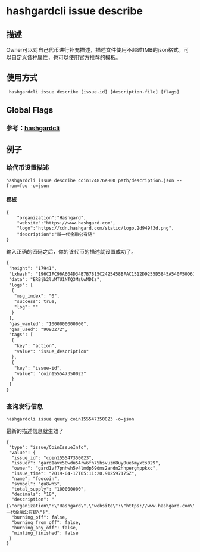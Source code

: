 # hashgardcli issue describe

## 描述
Owner可以对自己代币进行补充描述，描述文件使用不超过1MB的json格式。可以自定义各种属性，也可以使用官方推荐的模板。
## 使用方式
```
 hashgardcli issue describe [issue-id] [description-file] [flags]
```
## Global Flags

 ### 参考：[hashgardcli](../README.md)

## 例子
### 给代币设置描述
```shell
hashgardcli issue describe coin174876e800 path/description.json --from=foo -o=json
```
#### 模板
```
{
    "organization":"Hashgard",
    "website":"https://www.hashgard.com",
    "logo":"https://cdn.hashgard.com/static/logo.2d949f3d.png",
    "description":"新一代金融公有链" 
}
```
输入正确的密码之后，你的该代币的描述就设置成功了。
```txt
{
 "height": "17941",
 "txhash": "196C1FC96A604D34B7B7815C2425458BFAC1512D9255D5845A540F50D614F6F0",
 "data": "ERBjb2luMTU1NTQ3MzUwMDIz",
 "logs": [
  {
   "msg_index": "0",
   "success": true,
   "log": ""
  }
 ],
 "gas_wanted": "1000000000000",
 "gas_used": "9093272",
 "tags": [
  {
   "key": "action",
   "value": "issue_description"
  },
  {
   "key": "issue-id",
   "value": "coin155547350023"
  }
 ]
}
```
### 查询发行信息
```shell
hashgardcli issue query coin155547350023 -o=json
```
最新的描述信息就生效了
```
{
 "type": "issue/CoinIssueInfo",
 "value": {
  "issue_id": "coin155547350023",
  "issuer": "gard1avx50wdu54rw6fh75hsvuzm8uy0ue6myxts029",
  "owner": "gard1vf7pnhwh5v4lmdp59dms2andn2hhperghppkxc",
  "issue_time": "2019-04-17T05:11:20.912597175Z",
  "name": "foocoin",
  "symbol": "qu8wh5",
  "total_supply": "100000000",
  "decimals": "18",
  "description": "{\"organization\":\"Hashgard\",\"website\":\"https://www.hashgard.com\",\"logo\":\"https://cdn.hashgard.com/static/logo.2d949f3d.png\",\"description\":\"新一代金融公有链\"}",
  "burning_off": false,
  "burning_from_off": false,
  "burning_any_off": false,
  "minting_finished": false
 }
}
```